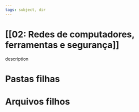 ```yaml
---
tags: subject, dir
---
```


# [[02: Redes de computadores, ferramentas e segurança]]

description

# Pastas filhas



# Arquivos filhos


